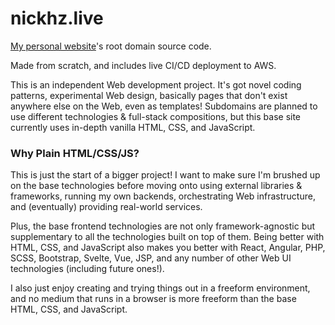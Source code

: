 # nickhz.live
 <a href="https://nickhz.live" target="_blank">My personal website</a>'s root domain source code.

 Made from scratch, and includes live CI/CD deployment to AWS.

 This is an independent Web development project. It's got novel coding patterns, experimental Web design, basically pages that don't exist anywhere else on the Web, even as templates! Subdomains are planned to use different technologies & full-stack compositions, but this base site currently uses in-depth vanilla HTML, CSS, and JavaScript.

### Why Plain HTML/CSS/JS?

 This is just the start of a bigger project! I want to make sure I'm brushed up on the base technologies before moving onto using external libraries & frameworks, running my own backends, orchestrating Web infrastructure, and (eventually) providing real-world services.
 
 Plus, the base frontend technologies are not only framework-agnostic but supplementary to all the technologies built on top of them. Being better with HTML, CSS, and JavaScript also makes you better with React, Angular, PHP, SCSS, Bootstrap, Svelte, Vue, JSP, and any number of other Web UI technologies (including future ones!).
 
 I also just enjoy creating and trying things out in a freeform environment, and no medium that runs in a browser is more freeform than the base HTML, CSS, and JavaScript.
